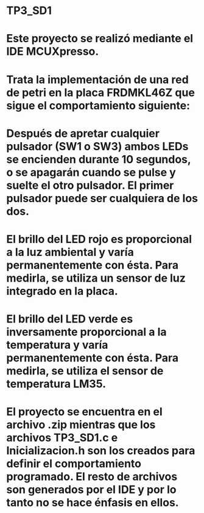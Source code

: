 # TP3_SD1
# Este proyecto se realizó mediante el IDE MCUXpresso.
# Trata la implementación de una red de petri en la placa FRDMKL46Z que sigue el comportamiento siguiente:
# Después de apretar cualquier pulsador (SW1 o SW3) ambos LEDs se encienden durante 10 segundos, o se apagarán cuando se pulse y suelte el otro pulsador. El primer pulsador puede ser cualquiera de los dos.
# El brillo del LED rojo es proporcional a la luz ambiental y varía permanentemente con ésta. Para medirla, se utiliza un sensor de luz integrado en la placa.
# El brillo del LED verde es inversamente proporcional a la temperatura y varía permanentemente con ésta. Para medirla, se utiliza el sensor de temperatura LM35.

# El proyecto se encuentra en el archivo .zip mientras que los archivos TP3_SD1.c e Inicializacion.h son los creados para definir el comportamiento programado. El resto de archivos son generados por el IDE y por lo tanto no se hace énfasis en ellos.

